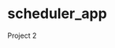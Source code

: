 # scheduler_app
Project 2


<!-- Add ERDs, installation instructions. your future clients will be seeing the readme.md at some point down the line  -->
